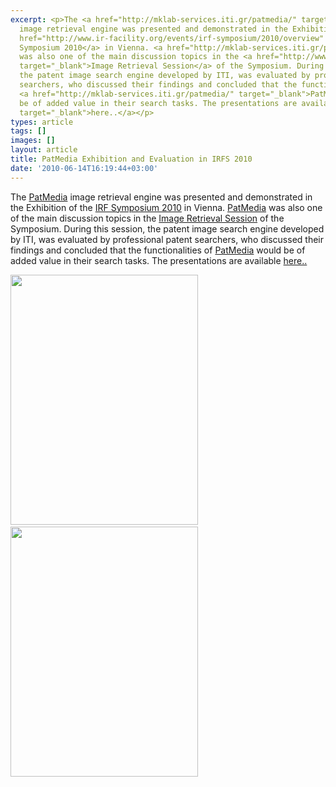 ```yaml
---
excerpt: <p>The <a href="http://mklab-services.iti.gr/patmedia/" target="_blank">PatMedia</a>
  image retrieval engine was presented and demonstrated in the Exhibition of the <a
  href="http://www.ir-facility.org/events/irf-symposium/2010/overview" target="_blank">IRF
  Symposium 2010</a> in Vienna. <a href="http://mklab-services.iti.gr/patmedia/" target="_blank">PatMedia</a>
  was also one of the main discussion topics in the <a href="http://www.ir-facility.org/events/irf-symposium/2010/irf-symposium-programme/image-retrieval-light-at-the-end-of-the-tunnel/"
  target="_blank">Image Retrieval Session</a> of the Symposium. During this session,
  the patent image search engine developed by ITI, was evaluated by professional patent
  searchers, who discussed their findings and concluded that the functionalities of
  <a href="http://mklab-services.iti.gr/patmedia/" target="_blank">PatMedia</a> would
  be of added value in their search tasks. The presentations are available <a href="http://www.ir-facility.org/events/irf-symposium/2010/irf-symposium-programme/image-retrieval-light-at-the-end-of-the-tunnel/"
  target="_blank">here..</a></p>
types: article
tags: []
images: []
layout: article
title: PatMedia Exhibition and Evaluation in IRFS 2010
date: '2010-06-14T16:19:44+03:00'
---
```

<p>The <a href="http://mklab-services.iti.gr/patmedia/" target="_blank">PatMedia</a> image retrieval engine was presented and demonstrated in the Exhibition of the <a href="http://www.ir-facility.org/events/irf-symposium/2010/overview" target="_blank">IRF Symposium 2010</a> in Vienna. <a href="http://mklab-services.iti.gr/patmedia/" target="_blank">PatMedia</a> was also one of the main discussion topics in the <a href="http://www.ir-facility.org/events/irf-symposium/2010/irf-symposium-programme/image-retrieval-light-at-the-end-of-the-tunnel/" target="_blank">Image Retrieval Session</a> of the Symposium. During this session, the patent image search engine developed by ITI, was evaluated by professional patent searchers, who discussed their findings and concluded that the functionalities of <a href="http://mklab-services.iti.gr/patmedia/" target="_blank">PatMedia</a> would be of added value in their search tasks. The presentations are available <a href="http://www.ir-facility.org/events/irf-symposium/2010/irf-symposium-programme/image-retrieval-light-at-the-end-of-the-tunnel/" target="_blank">here..</a></p><!--break--><p><img alt="" src=" http://mklab.iti.gr/files/P1010115.JPG" style="width: 300px; height: 400px;" />&nbsp;&nbsp;&nbsp;&nbsp;&nbsp;&nbsp;&nbsp;&nbsp;&nbsp;&nbsp;&nbsp;&nbsp;&nbsp; <img alt="" src=" http://mklab.iti.gr/files/P1010117.JPG" style="width: 300px; height: 400px;" /></p>
